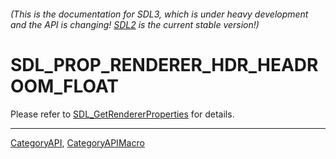 ###### (This is the documentation for SDL3, which is under heavy development and the API is changing! [SDL2](https://wiki.libsdl.org/SDL2/) is the current stable version!)
# SDL_PROP_RENDERER_HDR_HEADROOM_FLOAT

Please refer to [SDL_GetRendererProperties](SDL_GetRendererProperties) for details.

----
[CategoryAPI](CategoryAPI), [CategoryAPIMacro](CategoryAPIMacro)

